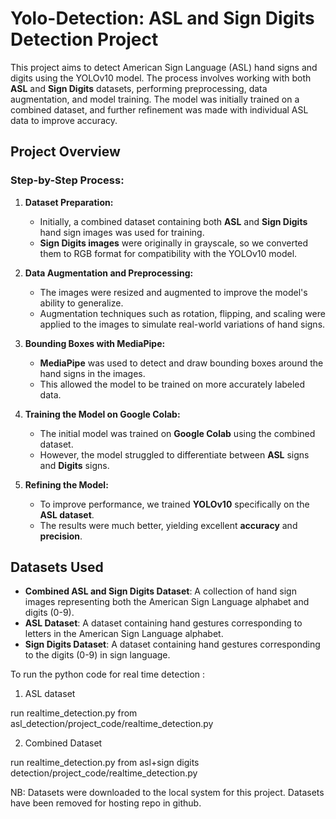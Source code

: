# Yolo-Detection: ASL and Sign Digits Detection Project

This project aims to detect American Sign Language (ASL) hand signs and digits using the YOLOv10 model. The process involves working with both **ASL** and **Sign Digits** datasets, performing preprocessing, data augmentation, and model training. The model was initially trained on a combined dataset, and further refinement was made with individual ASL data to improve accuracy.

## Project Overview

### Step-by-Step Process:

1. **Dataset Preparation:**
   - Initially, a combined dataset containing both **ASL** and **Sign Digits** hand sign images was used for training.
   - **Sign Digits images** were originally in grayscale, so we converted them to RGB format for compatibility with the YOLOv10 model.

2. **Data Augmentation and Preprocessing:**
   - The images were resized and augmented to improve the model's ability to generalize.
   - Augmentation techniques such as rotation, flipping, and scaling were applied to the images to simulate real-world variations of hand signs.

3. **Bounding Boxes with MediaPipe:**
   - **MediaPipe** was used to detect and draw bounding boxes around the hand signs in the images.
   - This allowed the model to be trained on more accurately labeled data.

4. **Training the Model on Google Colab:**
   - The initial model was trained on **Google Colab** using the combined dataset.
   - However, the model struggled to differentiate between **ASL** signs and **Digits** signs.

5. **Refining the Model:**
   - To improve performance, we trained **YOLOv10** specifically on the **ASL dataset**.
   - The results were much better, yielding excellent **accuracy** and **precision**.

## Datasets Used

- **Combined ASL and Sign Digits Dataset**: A collection of hand sign images representing both the American Sign Language alphabet and digits (0-9).
- **ASL Dataset**: A dataset containing hand gestures corresponding to letters in the American Sign Language alphabet.
- **Sign Digits Dataset**: A dataset containing hand gestures corresponding to the digits (0-9) in sign language.


To run the python code for real time detection :

1. ASL dataset

run realtime_detection.py from asl_detection/project_code/realtime_detection.py

2. Combined Dataset

run realtime_detection.py from asl+sign digits detection/project_code/realtime_detection.py

NB: Datasets were downloaded to the local system for this project. Datasets have been removed for hosting repo in github.
